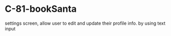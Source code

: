 # C-81-bookSanta
settings screen, allow user to edit and update their profile info. by using text input
